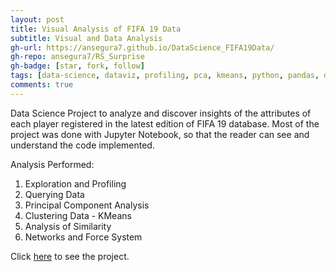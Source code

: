 ```yaml
---
layout: post
title: Visual Analysis of FIFA 19 Data
subtitle: Visual and Data Analysis 
gh-url: https://ansegura7.github.io/DataScience_FIFA19Data/
gh-repo: ansegura7/RS_Surprise
gh-badge: [star, fork, follow]
tags: [data-science, dataviz, profiling, pca, kmeans, python, pandas, d3js, network, force-layout]
comments: true
---
```


Data Science Project to analyze and discover insights of the attributes of each player registered in the latest edition of FIFA 19 database. Most of the project was done with Jupyter Notebook, so that the reader can see and understand the code implemented.

Analysis Performed:
1. Exploration and Profiling
2. Querying Data
3. Principal Component Analysis
4. Clustering Data - KMeans
5. Analysis of Similarity
6. Networks and Force System

Click [here](https://ansegura7.github.io/DataScience_FIFA19Data/) to see the project.
